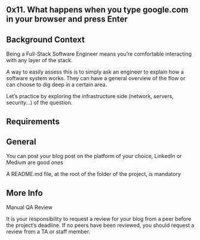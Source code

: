 ## 0x11. What happens when you type google.com in your browser and press Enter

## Background Context

Being a Full-Stack Software Engineer means you’re comfortable interacting with any layer of the stack.

A way to easily assess this is to simply ask an engineer to explain how a software system works. They can have a general overview of the flow or can choose to dig deep in a certain area.

Let’s practice by exploring the infrastructure side (network, servers, security…) of the question.

## Requirements
## General
You can post your blog post on the platform of your choice, LinkedIn or Medium are good ones

A README.md file, at the root of the folder of the project, is mandatory

## More Info

Manual QA Review

It is your responsibility to request a review for your blog from a peer before the project’s deadline. If no peers have been reviewed, you should request a review from a TA or staff member.
